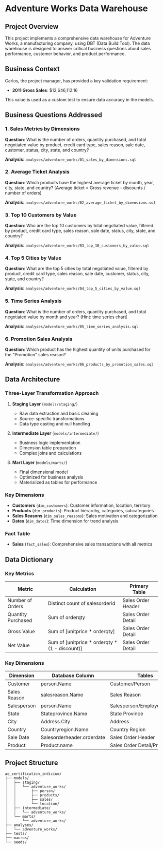 # Adventure Works Data Warehouse

## Project Overview

This project implements a comprehensive data warehouse for Adventure Works, a manufacturing company, using DBT (Data Build Tool). The data warehouse is designed to answer critical business questions about sales performance, customer behavior, and product performance.

## Business Context

Carlos, the project manager, has provided a key validation requirement:
- **2011 Gross Sales**: $12,646,112.16

This value is used as a custom test to ensure data accuracy in the models.

## Business Questions Addressed

### 1. Sales Metrics by Dimensions
**Question**: What is the number of orders, quantity purchased, and total negotiated value by product, credit card type, sales reason, sale date, customer, status, city, state, and country?

**Analysis**: `analyses/adventure_works/01_sales_by_dimensions.sql`

### 2. Average Ticket Analysis
**Question**: Which products have the highest average ticket by month, year, city, state, and country? (Average ticket = Gross revenue - discounts / number of orders)

**Analysis**: `analyses/adventure_works/02_average_ticket_by_dimensions.sql`

### 3. Top 10 Customers by Value
**Question**: Who are the top 10 customers by total negotiated value, filtered by product, credit card type, sales reason, sale date, status, city, state, and country?

**Analysis**: `analyses/adventure_works/03_top_10_customers_by_value.sql`

### 4. Top 5 Cities by Value
**Question**: What are the top 5 cities by total negotiated value, filtered by product, credit card type, sales reason, sale date, customer, status, city, state, and country?

**Analysis**: `analyses/adventure_works/04_top_5_cities_by_value.sql`

### 5. Time Series Analysis
**Question**: What is the number of orders, quantity purchased, and total negotiated value by month and year? (Hint: time series chart)

**Analysis**: `analyses/adventure_works/05_time_series_analysis.sql`

### 6. Promotion Sales Analysis
**Question**: Which product has the highest quantity of units purchased for the "Promotion" sales reason?

**Analysis**: `analyses/adventure_works/06_products_by_promotion_sales.sql`

## Data Architecture

### Three-Layer Transformation Approach

1. **Staging Layer** (`models/staging/`)
   - Raw data extraction and basic cleaning
   - Source-specific transformations
   - Data type casting and null handling

2. **Intermediate Layer** (`models/intermediate/`)
   - Business logic implementation
   - Dimension table preparation
   - Complex joins and calculations

3. **Mart Layer** (`models/marts/`)
   - Final dimensional model
   - Optimized for business analysis
   - Materialized as tables for performance

### Key Dimensions

- **Customers** (`dim_customers`): Customer information, location, territory
- **Products** (`dim_products`): Product hierarchy, categories, subcategories
- **Sales Reasons** (`dim_sales_reasons`): Sales motivation and categorization
- **Dates** (`dim_dates`): Time dimension for trend analysis

### Fact Table

- **Sales** (`fact_sales`): Comprehensive sales transactions with all metrics

## Data Dictionary

### Key Metrics

| Metric | Calculation | Primary Table |
|--------|-------------|---------------|
| Number of Orders | Distinct count of salesorderid | Sales Order Header |
| Quantity Purchased | Sum of orderqty | Sales Order Detail |
| Gross Value | Sum of [unitprice * orderqty] | Sales Order Detail |
| Net Value | Sum of [unitprice * orderqty * (1 - discount)] | Sales Order Detail |

### Key Dimensions

| Dimension | Database Column | Tables |
|-----------|----------------|---------|
| Customer | person.Name | Customer/Person |
| Sales Reason | salesreason.Name | Sales Reason |
| Salesperson | person.Name | Salesperson/Employee/Person |
| State | Stateprovince.Name | State Province |
| City | Address.City | Address |
| Country | Countryregion.Name | Country Region |
| Sale Date | Salesorderheader.orderdate | Sales Order Header |
| Product | Product.name | Sales Order Detail/Product |

## Project Structure

```
ae_certification_indicium/
├── models/
│   ├── staging/
│   │   └── adventure_works/
│   │       ├── person/
│   │       ├── products/
│   │       ├── sales/
│   │       └── location/
│   ├── intermediate/
│   │   └── adventure_works/
│   └── marts/
│       └── adventure_works/
├── analyses/
│   └── adventure_works/
├── tests/
├── macros/
└── seeds/
```